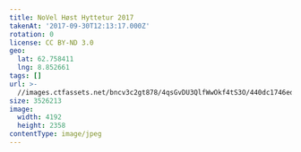 ```yaml
---
title: NoVel Høst Hyttetur 2017
takenAt: '2017-09-30T12:13:17.000Z'
rotation: 0
license: CC BY-ND 3.0
geo:
  lat: 62.758411
  lng: 8.852661
tags: []
url: >-
  //images.ctfassets.net/bncv3c2gt878/4qsGvDU3QlfWwOkf4tS3O/440dc1746edec271e5cf98442ff2c4e5/novel-hst-hyttetur-2017_37437046391_o
size: 3526213
image:
  width: 4192
  height: 2358
contentType: image/jpeg
---
```


